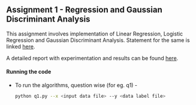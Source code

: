 ## Assignment 1 - Regression and Gaussian Discriminant Analysis

This assignment involves implementation of Linear Regression, Logistic Regression and Gaussian Discriminant Analysis. Statement for the same is linked [here](./Statement.pdf).

A detailed report with experimentation and results can be found [here](./Report.pdf).

#### Running the code

- To run the algorithms, question wise (for eg. q1) -

  ```bash
  python q1.py --x <input data file> --y <data label file>
  ```